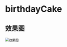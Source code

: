 # birthdayCake

## 效果图

<img src="[C:\Users\田亦鎏\Desktop\H_B\image\效果图.png](https://github.com/yltiann/birthdayCake/blob/master/image/%E6%95%88%E6%9E%9C%E5%9B%BE.png)https://github.com/yltiann/birthdayCake/blob/master/image/%E6%95%88%E6%9E%9C%E5%9B%BE.png" alt="效果图" style="zoom:75%;" />
